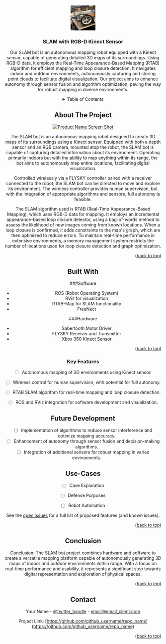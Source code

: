 
<!-- PROJECT LOGO -->
<br />
<div align="center">
  <a href="https://github.com/Wh0p3/Robot-mapping/tree/main">
    <img src="prototype photo.jpeg" alt="Logo" width="80" height="80">
  </a>

<h3 align="center">SLAM with RGB-D Kinect Sensor</h3>

  <p align="center">
    Our SLAM bot is an autonomous mapping robot equipped with a Kinect sensor, capable of generating detailed 3D maps of its surroundings. Using RGB-D data, it employs the Real-Time Appearance-Based Mapping (RTAB) algorithm for efficient mapping and loop closure detection. It navigates indoor and outdoor environments, autonomously capturing and storing point clouds to facilitate digital visualization. Our project aims to enhance autonomy through sensor fusion and algorithm optimization, paving the way for robust mapping in diverse environments.


<!-- TABLE OF CONTENTS -->
<details>
  <summary>Table of Contents</summary>
  <ol>
    <li>
      <a href="#about-the-project">About The Project</a>
      <ul>
        <li><a href="#built-with">Built With</a></li>
      </ul>
    </li>
    <li>
      <a href="#Key-Features">Key Features</a>
      <ul>
        <li><a href="#prerequisites">Prerequisites</a></li>
        <li><a href="#installation">Installation</a></li>
      </ul>
    </li>
    <li><a href="#usage">Usage</a></li>
    <li><a href="#roadmap">Roadmap</a></li>
  </ol>
</details>



<!-- ABOUT THE PROJECT -->
## About The Project

[![Product Name Screen Shot][product-screenshot]](https://example.com)

The SLAM bot is an autonomous mapping robot designed to create 3D maps of its surroundings using a Kinect sensor. Equipped with both a depth sensor and an RGB camera, mounted atop the robot, the SLAM bot is capable of capturing detailed information about its environment. Operating primarily indoors but with the ability to map anything within its range, the bot aims to autonomously map entire locations, facilitating digital visualization.

Controlled wirelessly via a FLYSKY controller paired with a receiver connected to the robot, the SLAM bot can be directed to move and explore its environment. The wireless controller provides human supervision, but with the integration of appropriate algorithms and sensors, full autonomy is feasible.


The SLAM algorithm used is RTAB (Real-Time Appearance-Based Mapping), which uses RGB-D data for mapping. It employs an incremental appearance-based loop closure detector, using a bag-of-words method to assess the likelihood of new images coming from known locations. When a loop closure is confirmed, it adds constraints to the map's graph, which are then optimized to reduce errors. To maintain real-time performance in extensive environments, a memory management system restricts the number of locations used for loop closure detection and graph optimization.


<p align="right">(<a href="#readme-top">back to top</a>)</p>



## Built With

###Software
* ROS (Robot Operating System)
* RViz for visualization
* RTAB-Map for SLAM functionality
* FreeNect


###Hardware
* Sabertooth Motor Driver
* FLYSKY Receiver and Transmitter
* Xbox 360 Kinect Sensor


<p align="right">(<a href="#readme-top">back to top</a>)</p>


### Key Features
- [ ] Autonomous mapping of 3D environments using Kinect sensor.
- [ ] Wireless control for human supervision, with potential for full autonomy.
- [ ] RTAB SLAM algorithm for real-time mapping and loop closure detection.
- [ ] ROS and RViz integration for software development and visualization.


## Future Development
- [ ] Implementation of algorithms to reduce sensor interference and optimize mapping accuracy.
- [ ] Enhancement of autonomy through sensor fusion and decision-making algorithms.
- [ ] Integration of additional sensors for robust mapping in varied environments. 

<!-- USAGE EXAMPLES -->
## Use-Cases 

- [ ] Cave Exploration
- [ ] Defense Purposes
- [ ] Robot Automation


See the [open issues](https://github.com/github_username/repo_name/issues) for a full list of proposed features (and known issues).

<p align="right">(<a href="#readme-top">back to top</a>)</p>



## Conclusion

Conclusion:
The SLAM bot project combines hardware and software to create a versatile mapping platform capable of autonomously generating 3D maps of indoor and outdoor environments within range. With a focus on real-time performance and usability, it represents a significant step towards digital representation and exploration of physical spaces.


<p align="right">(<a href="#readme-top">back to top</a>)</p>



<!-- CONTACT -->
## Contact

Your Name - [@twitter_handle](https://twitter.com/twitter_handle) - email@email_client.com

Project Link: [https://github.com/github_username/repo_name](https://github.com/github_username/repo_name)

<p align="right">(<a href="#readme-top">back to top</a>)</p>





<!-- MARKDOWN LINKS & IMAGES -->
<!-- https://www.markdownguide.org/basic-syntax/#reference-style-links -->
[contributors-shield]: https://img.shields.io/github/contributors/github_username/repo_name.svg?style=for-the-badge
[contributors-url]: https://github.com/github_username/repo_name/graphs/contributors
[forks-shield]: https://img.shields.io/github/forks/github_username/repo_name.svg?style=for-the-badge
[forks-url]: https://github.com/github_username/repo_name/network/members
[stars-shield]: https://img.shields.io/github/stars/github_username/repo_name.svg?style=for-the-badge
[stars-url]: https://github.com/github_username/repo_name/stargazers
[issues-shield]: https://img.shields.io/github/issues/github_username/repo_name.svg?style=for-the-badge
[issues-url]: https://github.com/github_username/repo_name/issues
[license-shield]: https://img.shields.io/github/license/github_username/repo_name.svg?style=for-the-badge
[license-url]: https://github.com/github_username/repo_name/blob/master/LICENSE.txt
[linkedin-shield]: https://img.shields.io/badge/-LinkedIn-black.svg?style=for-the-badge&logo=linkedin&colorB=555
[linkedin-url]: https://linkedin.com/in/linkedin_username
[product-screenshot]: images/screenshot.png
[Next.js]: https://img.shields.io/badge/next.js-000000?style=for-the-badge&logo=nextdotjs&logoColor=white
[Next-url]: https://nextjs.org/
[React.js]: https://img.shields.io/badge/React-20232A?style=for-the-badge&logo=react&logoColor=61DAFB
[React-url]: https://reactjs.org/
[Vue.js]: https://img.shields.io/badge/Vue.js-35495E?style=for-the-badge&logo=vuedotjs&logoColor=4FC08D
[Vue-url]: https://vuejs.org/
[Angular.io]: https://img.shields.io/badge/Angular-DD0031?style=for-the-badge&logo=angular&logoColor=white
[Angular-url]: https://angular.io/
[Svelte.dev]: https://img.shields.io/badge/Svelte-4A4A55?style=for-the-badge&logo=svelte&logoColor=FF3E00
[Svelte-url]: https://svelte.dev/
[Laravel.com]: https://img.shields.io/badge/Laravel-FF2D20?style=for-the-badge&logo=laravel&logoColor=white
[Laravel-url]: https://laravel.com
[Bootstrap.com]: https://img.shields.io/badge/Bootstrap-563D7C?style=for-the-badge&logo=bootstrap&logoColor=white
[Bootstrap-url]: https://getbootstrap.com
[JQuery.com]: https://img.shields.io/badge/jQuery-0769AD?style=for-the-badge&logo=jquery&logoColor=white
[JQuery-url]: https://jquery.com 
